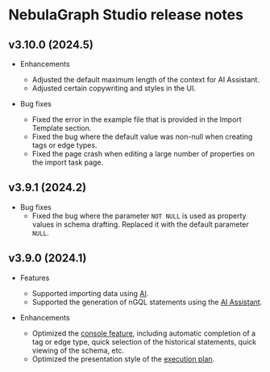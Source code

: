 # NebulaGraph Studio release notes

## v3.10.0 (2024.5)

- Enhancements

  - Adjusted the default maximum length of the context for AI Assistant.
  - Adjusted certain copywriting and styles in the UI.

- Bug fixes
  - Fixed the error in the example file that is provided in the Import Template section.
  - Fixed the bug where the default value was non-null when creating tags or edge types.
  - Fixed the page crash when editing a large number of properties on the import task page.

## v3.9.1 (2024.2)

- Bug fixes
  - Fixed the bug where the parameter `NOT NULL` is used as property values in schema drafting. Replaced it with the default parameter `NULL`.

## v3.9.0 (2024.1)

- Features
  - Supported importing data using [AI](../../nebula-studio/quick-start/st-ug-import-data.md).
  - Supported the generation of nGQL statements using the [AI Assistant](../../nebula-studio/quick-start/st-ug-console.md).

- Enhancements
  - Optimized the [console feature](../../nebula-studio/quick-start/st-ug-console.md), including automatic completion of a tag or edge type, quick selection of the historical statements, quick viewing of the schema, etc.
  - Optimized the presentation style of the [execution plan](../../nebula-studio/quick-start/st-ug-console.md).